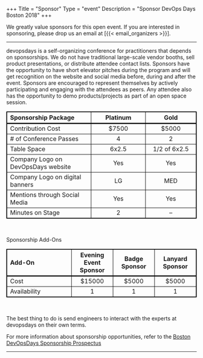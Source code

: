 +++
Title = "Sponsor"
Type = "event"
Description = "Sponsor DevOps Days Boston 2018"
+++

We greatly value sponsors for this open event.  If you are interested in sponsoring, please drop us an email at [{{< email_organizers >}}].

<hr>

devopsdays is a self-organizing conference for practitioners that depends on sponsorships. We do not have traditional large-scale vendor booths, sell product presentations, or distribute attendee contact lists. Sponsors have the opportunity to have short elevator pitches during the program and will get recognition on the website and social media before, during and after the event. Sponsors are encouraged to represent themselves by actively participating and engaging with the attendees as peers. Any attendee also has the opportunity to demo products/projects as part of an open space session.


<style>
  table { border: 1px solid black;}

  th {text-align: center; width: 15%; border: 1px solid black; border-bottom: 3px solid black;}
  td {border: 1px solid black; text-align: center;}
  .firstcol { width: 25%; text-align: left;}
</style>

<table>
<thead>
<tr>
<th class='firstcol'>Sponsorship Package</th>
<th> Platinum</th>
<th> Gold</th>
</tr>
</thead>

<tbody>
<tr>
<td class='firstcol'>Contribution Cost</td>
<td>$7500</td>
<td>$5000</td>
</tr>

<tr>
<td class='firstcol'># of Conference Passes</td>
<td>4</td>
<td>2</td>
</tr>

<tr>
<td class='firstcol'>Table Space</td>
<td>6x2.5</td>
<td>1/2 of 6x2.5</td>
</tr>

<tr>
<td class='firstcol'>Company Logo on DevOpsDays website</td>
<td>Yes</td>
<td>Yes</td>
</tr>

<tr>
<td class='firstcol'>Company Logo on digital banners</td>
<td>LG</td>
<td>MED</td>
</tr>

<tr>
<td class='firstcol'>Mentions through Social Media</td>
<td>Yes</td>
<td>Yes</td>
</tr>

<tr>
<td class='firstcol'>Minutes on Stage</td>
<td>2</td>
<td>&ndash;</td>
</tr>

</tbody>
</table>

<br>

Sponsorship Add-Ons

<table>
<thead>
<tr>
<th class='firstcol'>Add-On</th>
<th>Evening Event Sponsor</th>
<th>Badge Sponsor</th>
<th>Lanyard Sponsor</th>
</tr>
</thead>

<tbody>
<tr>
<td class='firstcol'>Cost</td>
<td>$15000</td>
<td>$5000</td>
<td>$5000</td>
</tr>


<tr>
<td class='firstcol'>Availability</td>
<td>1</td>
<td>1</td>
<td>1</td>
</tr>

</tbody>
</table>

<br>


The best thing to do is send engineers to interact with the experts at devopsdays on their own terms.

For more information about sponsorship opportunities, refer to the [Boston DevOpsDays Sponsorship Prospectus](/events/2018-boston/DevOpsDaysSponsorProspectus2018.pdf)


<!--
<hr/>

<div style="width:590px">
<table border=1 cellspacing=1>
  <tr>
    <th><i>packages</i></th>
    <th><center><b><u>Bronze<br />1000 usd</u></center></b></th>
    <th><center><b><u>Silver<br />3000 usd</u></center></b></th>
    <th><center><b><u>Gold<br />5000 usd</u></center></b></th>
    <th></th>
  </tr>
<tr><td>2 included tickets</td><td bgcolor="gold">&nbsp;</td><td bgcolor="gold">&nbsp;</td><td bgcolor="gold">&nbsp;</td></tr>
<tr><td>logo on event website</td><td bgcolor="gold">&nbsp;</td><td bgcolor="gold">&nbsp;</td><td bgcolor="gold">&nbsp;</td></tr>
<tr><td>logo on shared slide, rotating during breaks</td><td bgcolor="gold">&nbsp;</td><td bgcolor="gold">&nbsp;</td><td bgcolor="gold">&nbsp;</td></tr>
<tr><td>logo on all email communication</td><td>&nbsp;</td><td bgcolor="gold">&nbsp;</td><td bgcolor="gold">&nbsp;</td></tr>
<tr><td>logo on its own slide, rotating during breaks</td><td>&nbsp;</td><td bgcolor="gold">&nbsp;</td><td bgcolor="gold">&nbsp;</td></tr>
<tr><td>1 minute pitch to full audience (including streaming audience)</td><td>&nbsp;</td><td>&nbsp;</td><td bgcolor="gold">&nbsp;</td></tr></tr>
<tr><td>2 additional tickets (4 in total)</td><td>&nbsp;</td><td bgcolor="gold">&nbsp;</td><td>&nbsp;</td></tr>
<tr><td>4 additional tickets (6 in total)</td><td>&nbsp;</td><td>&nbsp;</td><td bgcolor="gold">&nbsp;</td></tr>
<tr><td>shared table for swag</td><td>&nbsp;</td><td bgcolor="gold">&nbsp;</td><td>&nbsp;</td></tr>
<tr><td>booth/table space</td><td>&nbsp;</td><td>&nbsp;</td><td bgcolor="gold">&nbsp;</td></tr>
</table>
<hr/>
There are also opportunities for exclusive special sponsorships. We'll have sponsors for various events with special privileges for the sponsors of these events. If you are interested in special sponsorships or have a creative idea about how you can support the event, send us an email.
<br/>
<br/>

<br>
<br>
<table border=1 cellspacing=1>
  <tr>
    <th><i>Sponsor FAQ</i></th>
    <th><center><b>Answers to questions frequently asked by sponsors&nbsp;&nbsp;&nbsp;&nbsp;&nbsp;&nbsp;&nbsp;&nbsp;&nbsp;&nbsp;&nbsp;&nbsp;&nbsp;&nbsp;&nbsp;&nbsp;&nbsp;&nbsp;&nbsp;&nbsp;&nbsp;&nbsp;&nbsp;&nbsp;&nbsp;&nbsp;&nbsp;&nbsp;&nbsp;&nbsp;&nbsp;&nbsp;&nbsp;&nbsp;&nbsp;&nbsp;&nbsp;&nbsp;&nbsp;&nbsp;&nbsp;&nbsp;&nbsp;&nbsp;&nbsp;&nbsp;&nbsp;&nbsp;&nbsp;</center></b></th>
    <th></th>
  </tr>
<tr><td>What dates/times can we set up and tear down?</td><td></td></tr>
<tr><td>How do we ship to the venue?</td><td></td></tr>
<tr><td>How do we ship from the venue?</td><td></td></tr>
<tr><td>Whom should we send?</td><td></td></tr>
<tr><td>What should we expect regarding electricity? (how much, any fees, etc)</td><td></td></tr>
<tr><td>What should we expect regarding WiFi? (how much, any fees, etc)</td><td></td></tr>
<tr><td>How do we order additional A/V equipment?</td><td></td></tr>
<tr><td>Additional important details</td><td></td></tr>
</table>
</div>

-->
<hr/>
